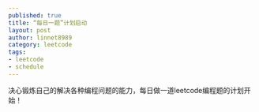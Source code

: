 ```yaml
---
published: true
title: “每日一题”计划启动
layout: post
author: linnet8989
category: leetcode
tags:
- leetcode
- schedule
---
```


决心锻炼自己的解决各种编程问题的能力，每日做一道leetcode编程题的计划开始！
